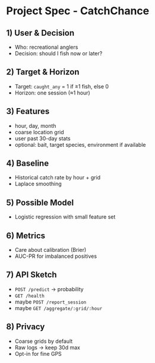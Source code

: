 # Project Spec - CatchChance

## 1) User & Decision
- Who: recreational anglers
- Decision: should I fish now or later?

## 2) Target & Horizon
- Target: `caught_any` = 1 if ≥1 fish, else 0
- Horizon: one session (≈1 hour)

## 3) Features
- hour, day, month
- coarse location grid
- user past 30-day stats
- optional: bait, target species, environment if available

## 4) Baseline
- Historical catch rate by hour + grid
- Laplace smoothing

## 5) Possible Model
- Logistic regression with small feature set

## 6) Metrics
- Care about calibration (Brier)
- AUC-PR for imbalanced positives

## 7) API Sketch
- `POST /predict` → probability
- `GET /health`
- maybe `POST /report_session`
- maybe `GET /aggregate/:grid/:hour`

## 8) Privacy
- Coarse grids by default
- Raw logs → keep 30d max
- Opt-in for fine GPS